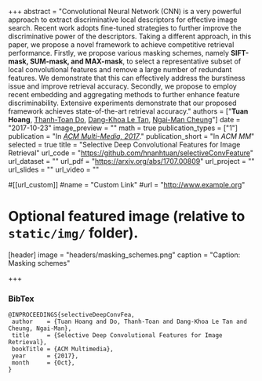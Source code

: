 +++
abstract = "Convolutional Neural Network (CNN) is a very powerful approach to extract discriminative local descriptors for effective image search. Recent work adopts fine-tuned strategies to further improve the discriminative power of the descriptors. Taking a different approach, in this paper, we propose a novel framework to achieve competitive retrieval performance. Firstly, we propose various masking schemes, namely **SIFT-mask, SUM-mask, and MAX-mask**, to select a representative subset of local convolutional features and remove a large number of redundant features. We demonstrate that this can effectively address the burstiness issue and improve retrieval accuracy. Secondly, we propose to employ recent embedding and aggregating methods to further enhance feature discriminability. Extensive experiments demonstrate that our proposed framework achieves state-of-the-art retrieval accuracy."
authors =  ["**Tuan Hoang**,  [Thanh-Toan Do](https://sites.google.com/site/thanhtoando2212/home), [Dang-Khoa Le Tan](http://dkhoa.me/), [Ngai-Man Cheung](https://sites.google.com/site/mancheung0407/)"]
date = "2017-10-23"
image_preview = ""
math = true
publication_types = ["1"]
publication = "In [*ACM Multi-Media, 2017*](http://www.acmmm.org/2017/)."
publication_short = "In *ACM MM*"
selected = true
title = "Selective Deep Convolutional Features for Image Retrieval"
url_code = "https://github.com/hnanhtuan/selectiveConvFeature"
url_dataset = ""
url_pdf = "https://arxiv.org/abs/1707.00809"
url_project = ""
url_slides = ""
url_video = ""

#[[url_custom]]
#name = "Custom Link"
#url = "http://www.example.org"

# Optional featured image (relative to `static/img/` folder).
[header]
image = "headers/masking_schemes.png"
caption = "Caption: Masking schemes"

+++

### BibTex
``` 
@INPROCEEDINGS{selectiveDeepConvFea,
 author    = {Tuan Hoang and Do, Thanh-Toan and Dang-Khoa Le Tan and Cheung, Ngai-Man},
 title     = {Selective Deep Convolutional Features for Image Retrieval},
 bookTitle = {ACM Multimedia},
 year      = {2017},
 month     = {Oct},
}
```


